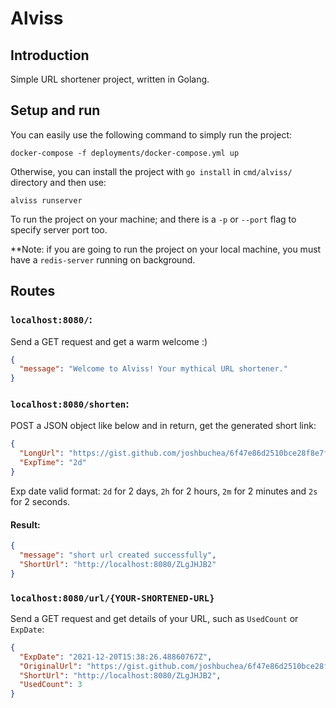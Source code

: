 # Alviss

## Introduction
Simple URL shortener project, written in Golang.

## Setup and run

You can easily use the following command to simply run the project:
```
docker-compose -f deployments/docker-compose.yml up
```

Otherwise, you can install the project with `go install` in `cmd/alviss/` directory and then use:
```
alviss runserver
```
To run the project on your machine; and there is a `-p` or `--port` flag to specify server port too.

**Note: if you are going to run the project on your local machine, you must have a `redis-server` running on background.

## Routes
### `localhost:8080/`:
Send a GET request and get a warm welcome :)
```JSON
{
  "message": "Welcome to Alviss! Your mythical URL shortener."
}
```


### `localhost:8080/shorten`:
POST a JSON object like below and in return, get the generated short link:
```JSON
{
  "LongUrl": "https://gist.github.com/joshbuchea/6f47e86d2510bce28f8e7f42ae84c716",
  "ExpTime": "2d"
}
```
Exp date valid format: `2d` for 2 days, `2h` for 2 hours, `2m` for 2 minutes and `2s` for 2 seconds.

#### Result:
```JSON
{
  "message": "short url created successfully",
  "ShortUrl": "http://localhost:8080/ZLgJHJB2"
}
```

### `localhost:8080/url/{YOUR-SHORTENED-URL}`
Send a GET request and get details of your URL, such as `UsedCount` or `ExpDate`:
```JSON
{
  "ExpDate": "2021-12-20T15:38:26.48860767Z",
  "OriginalUrl": "https://gist.github.com/joshbuchea/6f47e86d2510bce28f8e7f42ae84c716",
  "ShortUrl": "http://localhost:8080/ZLgJHJB2",
  "UsedCount": 3
}
```
